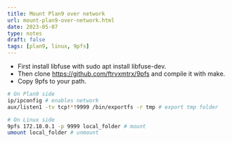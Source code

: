 ```yaml
---
title: Mount Plan9 over network
url: mount-plan9-over-network.html
date: 2023-05-07
type: notes
draft: false
tags: [plan9, linux, 9pfs]
---
```


- First install libfuse with sudo apt install libfuse-dev.
- Then clone https://github.com/ftrvxmtrx/9pfs and compile it with make.
- Copy 9pfs to your path.

```sh
# On Plan9 side
ip/ipconfig # enables network
aux/listen1 -tv tcp!*!9999 /bin/exportfs -r tmp # export tmp folder

# On Linux side
9pfs 172.18.0.1 -p 9999 local_folder # mount
umount local_folder # unmount
```
